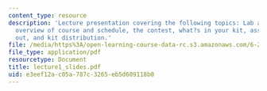 ```yaml
---
content_type: resource
description: 'Lecture presentation covering the following topics: Lab and class orientation,
  overview of course and schedule, the contest, what?s in your kit, assignment 1 handed
  out, and kit distribution.'
file: /media/https%3A/open-learning-course-data-rc.s3.amazonaws.com/6-270-autonomous-robot-design-competition-january-iap-2005/e3eef12ac05a787c3265eb5d609118b0_lecture1_slides.pdf
file_type: application/pdf
resourcetype: Document
title: lecture1_slides.pdf
uid: e3eef12a-c05a-787c-3265-eb5d609118b0
---
```

